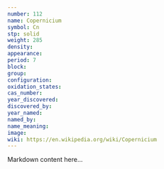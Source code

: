 ```yaml
---
number: 112
name: Copernicium
symbol: Cn
stp: solid
weight: 285
density:
appearance:
period: 7
block:
group:
configuration:
oxidation_states:
cas_number:
year_discovered:
discovered_by:
year_named:
named_by:
name_meaning:
image:
wiki: https://en.wikipedia.org/wiki/Copernicium
---
```


Markdown content here...
